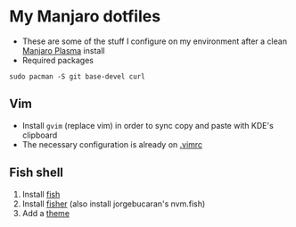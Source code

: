 # My Manjaro dotfiles
- These are some of the stuff I configure on my environment after a clean [Manjaro Plasma](https://manjaro.org/download/) install
- Required packages
```shell
sudo pacman -S git base-devel curl
```

## Vim
- Install `gvim` (replace vim) in order to sync copy and paste with KDE's clipboard
- The necessary configuration is already on [.vimrc](./.vimrc)

## Fish shell
1. Install [fish](https://fishshell.com/)
2. Install [fisher](https://github.com/jorgebucaran/fisher#installation) (also install jorgebucaran's nvm.fish)
3. Add a [theme](https://github.com/rose-pine/fish)
